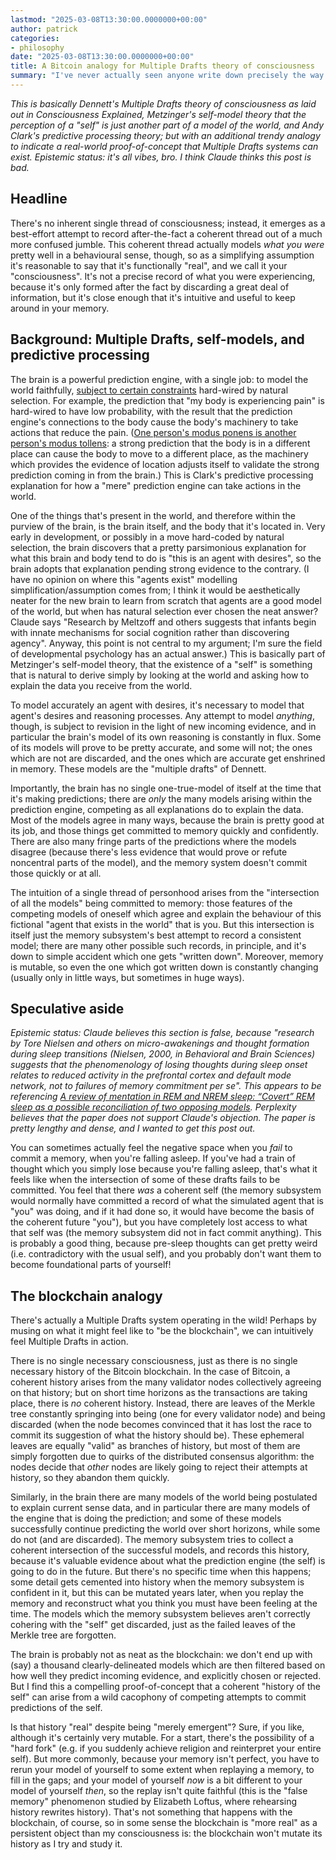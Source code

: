 ```yaml
---
lastmod: "2025-03-08T13:30:00.0000000+00:00"
author: patrick
categories:
- philosophy
date: "2025-03-08T13:30:00.0000000+00:00"
title: A Bitcoin analogy for Multiple Drafts theory of consciousness
summary: "I've never actually seen anyone write down precisely the way I think about consciousness, so here it is: it's (gasp!) like a blockchain."
---
```


*This is basically Dennett's Multiple Drafts theory of consciousness as laid out in _Consciousness Explained_, Metzinger's self-model theory that the perception of a "self" is just another part of a model of the world, and Andy Clark's predictive processing theory; but with an additional trendy analogy to indicate a real-world proof-of-concept that Multiple Drafts systems can exist. Epistemic status: it's all vibes, bro. I think Claude thinks this post is bad.*

## Headline

There's no inherent single thread of consciousness; instead, it emerges as a best-effort attempt to record after-the-fact a coherent thread out of a much more confused jumble.
This coherent thread actually models *what you were* pretty well in a behavioural sense, though, so as a simplifying assumption it's reasonable to say that it's functionally "real", and we call it your "consciousness".
It's not a precise record of what you were experiencing, because it's only formed after the fact by discarding a great deal of information, but it's close enough that it's intuitive and useful to keep around in your memory.

## Background: Multiple Drafts, self-models, and predictive processing

The brain is a powerful prediction engine, with a single job: to model the world faithfully, [subject to certain constraints](https://en.wikipedia.org/wiki/Free_energy_principle) hard-wired by natural selection.
For example, the prediction that "my body is experiencing pain" is hard-wired to have low probability, with the result that the prediction engine's connections to the body cause the body's machinery to take actions that reduce the pain.
([One person's modus ponens is another person's modus tollens](https://gwern.net/modus): a strong prediction that the body is in a different place can cause the body to move to a different place, as the machinery which provides the evidence of location adjusts itself to validate the strong prediction coming in from the brain.)
This is Clark's predictive processing explanation for how a "mere" prediction engine can take actions in the world.

One of the things that's present in the world, and therefore within the purview of the brain, is the brain itself, and the body that it's located in.
Very early in development, or possibly in a move hard-coded by natural selection, the brain discovers that a pretty parsimonious explanation for what this brain and body tend to do is "this is an agent with desires", so the brain adopts that explanation pending strong evidence to the contrary.
(I have no opinion on where this "agents exist" modelling simplification/assumption comes from; I think it would be aesthetically neater for the new brain to learn from scratch that agents are a good model of the world, but when has natural selection ever chosen the neat answer? Claude says "Research by Meltzoff and others suggests that infants begin with innate mechanisms for social cognition rather than discovering agency". Anyway, this point is not central to my argument; I'm sure
the field of developmental psychology has an actual answer.)
This is basically part of Metzinger's self-model theory, that the existence of a "self" is something that is natural to derive simply by looking at the world and asking how to explain the data you receive from the world.

To model accurately an agent with desires, it's necessary to model that agent's desires and reasoning processes.
Any attempt to model *anything*, though, is subject to revision in the light of new incoming evidence, and in particular the brain's model of its own reasoning is constantly in flux.
Some of its models will prove to be pretty accurate, and some will not; the ones which are not are discarded, and the ones which are accurate get enshrined in memory.
These models are the "multiple drafts" of Dennett.

Importantly, the brain has no single one-true-model of itself at the time that it's making predictions; there are *only* the many models arising within the prediction engine, competing as all explanations do to explain the data.
Most of the models agree in many ways, because the brain is pretty good at its job, and those things get committed to memory quickly and confidently.
There are also many fringe parts of the predictions where the models disagree (because there's less evidence that would prove or refute noncentral parts of the model), and the memory system doesn't commit those quickly or at all.

The intuition of a single thread of personhood arises from the "intersection of all the models" being committed to memory: those features of the competing models of oneself which agree and explain the behaviour of this fictional "agent that exists in the world" that is you.
But this intersection is itself just the memory subsystem's best attempt to record a consistent model; there are many other possible such records, in principle, and it's down to simple accident which one gets "written down".
Moreover, memory is mutable, so even the one which got written down is constantly changing (usually only in little ways, but sometimes in huge ways).

## Speculative aside

*Epistemic status: Claude believes this section is false, because "research by Tore Nielsen and others on micro-awakenings and thought formation during sleep transitions (Nielsen, 2000, in Behavioral and Brain Sciences) suggests that the phenomenology of losing thoughts during sleep onset relates to reduced activity in the prefrontal cortex and default mode network, not to failures of memory commitment per se". This appears to be referencing
[A review of mentation in REM and NREM sleep: “Covert” REM sleep as a possible reconciliation of two opposing models](https://www.dreamscience.ca/en/documents/publications/_2000_Nielsen_BBS_23_851-866_c-rem.pdf). Perplexity believes that the paper does not support Claude's objection. The paper is pretty lengthy and dense, and I wanted to get this post out.*

You can sometimes actually feel the negative space when you *fail* to commit a memory, when you're falling asleep.
If you've had a train of thought which you simply lose because you're falling asleep, that's what it feels like when the intersection of some of these drafts fails to be committed.
You feel that there *was* a coherent self (the memory subsystem would normally have committed a record of what the simulated agent that is "you" was doing, and if it had done so, it would have become the basis of the coherent future "you"), but you have completely lost access to what that self was (the memory subsystem did not in fact commit anything).
This is probably a good thing, because pre-sleep thoughts can get pretty weird (i.e. contradictory with the usual self), and you probably don't want them to become foundational parts of yourself!

## The blockchain analogy

There's actually a Multiple Drafts system operating in the wild!
Perhaps by musing on what it might feel like to "be the blockchain", we can intuitively feel Multiple Drafts in action.

There is no single necessary consciousness, just as there is no single necessary history of the Bitcoin blockchain.
In the case of Bitcoin, a coherent history arises from the many validator nodes collectively agreeing on that history; but on short time horizons as the transactions are taking place, there is *no* coherent history.
Instead, there are leaves of the Merkle tree constantly springing into being (one for every validator node) and being discarded (when the node becomes convinced that it has lost the race to commit its suggestion of what the history should be).
These ephemeral leaves are equally "valid" as branches of history, but most of them are simply forgotten due to quirks of the distributed consensus algorithm: the nodes decide that *other* nodes are likely going to reject their attempts at history, so they abandon them quickly.

Similarly, in the brain there are many models of the world being postulated to explain current sense data, and in particular there are many models of the engine that is doing the prediction; and some of these models successfully continue predicting the world over short horizons, while some do not (and are discarded).
The memory subsystem tries to collect a coherent intersection of the successful models, and records this history, because it's valuable evidence about what the prediction engine (the self) is going to do in the future.
But there's no specific time when this happens; some detail gets cemented into history when the memory subsystem is confident in it, but this can be mutated years later, when you replay the memory and reconstruct what you think you must have been feeling at the time.
The models which the memory subsystem believes aren't correctly cohering with the "self" get discarded, just as the failed leaves of the Merkle tree are forgotten.

The brain is probably not as neat as the blockchain: we don't end up with (say) a thousand clearly-delineated models which are then filtered based on how well they predict incoming evidence, and explicitly chosen or rejected.
But I find this a compelling proof-of-concept that a coherent "history of the self" can arise from a wild cacophony of competing attempts to commit predictions of the self.

Is that history "real" despite being "merely emergent"?
Sure, if you like, although it's certainly very mutable.
For a start, there's the possibility of a "hard fork" (e.g. if you suddenly achieve religion and reinterpret your entire self).
But more commonly, because your memory isn't perfect, you have to rerun your model of yourself to some extent when replaying a memory, to fill in the gaps; and your model of yourself *now* is a bit different to your model of yourself *then*, so the replay isn't quite faithful (this is the "false memory" phenomenon studied by Elizabeth Loftus, where rehearsing history rewrites history).
That's not something that happens with the blockchain, of course, so in some sense the blockchain is "more real" as a persistent object than my consciousness is: the blockchain won't mutate its history as I try and study it.
